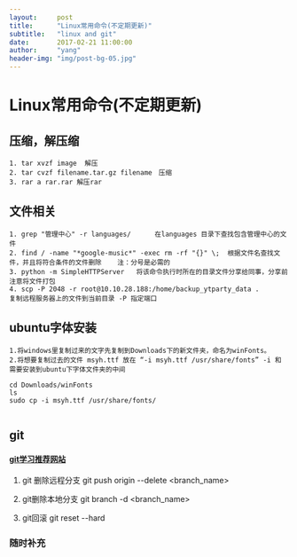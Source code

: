 ```yaml
---
layout:     post
title:      "Linux常用命令(不定期更新)"
subtitle:   "linux and git"
date:       2017-02-21 11:00:00
author:     "yang"
header-img: "img/post-bg-05.jpg"
---
```


# Linux常用命令(不定期更新)

## 压缩，解压缩
    
    1. tar xvzf image  解压
    2. tar cvzf filename.tar.gz filename　压缩
    3. rar a rar.rar 解压rar
    
    
## 文件相关
    
    1. grep "管理中心" -r languages/      在languages 目录下查找包含管理中心的文件
    2. find / -name "*google-music*" -exec rm -rf "{}" \;  根据文件名查找文件，并且将符合条件的文件删除    注：分号是必需的
    3. python -m SimpleHTTPServer   将该命令执行时所在的目录文件分享给同事，分享前注意将文件打包
    4. scp -P 2048 -r root@10.10.28.188:/home/backup_ytparty_data .            复制远程服务器上的文件到当前目录 -P 指定端口  
    
## ubuntu字体安装

	1.将windows里复制过来的文字先复制到Downloads下的新文件夹，命名为winFonts。
	2.将想要复制过去的文件 msyh.ttf 放在 “-i msyh.ttf /usr/share/fonts” -i 和 需要安装到ubuntu下字体文件夹的中间

```
cd Downloads/winFonts
ls
sudo cp -i msyh.ttf /usr/share/fonts/
 
```

    
## git
    
####  [git学习推荐网站](http://www.liaoxuefeng.com/wiki/0013739516305929606dd18361248578c67b8067c8c017b000/00137628548491051ccfaef0ccb470894c858999603fedf000)

1. git 删除远程分支  		git push origin --delete <branch_name>

2. git删除本地分支 		git branch -d <branch_name>

3. git回滚 			git reset --hard  <HEAD>


### 随时补充
    




